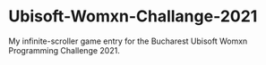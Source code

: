 # Ubisoft-Womxn-Challange-2021
My infinite-scroller game entry for the Bucharest Ubisoft Womxn Programming Challenge 2021.
